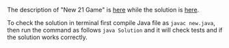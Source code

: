 The description of "New 21 Game" is [here](https://leetcode.com/problems/new-21-game/description/) while the solution is [here](https://github.com/aurimas13/Solutions-To-Problems/blob/main/LeetCode/Java%20Solutions/New%2021%20Game/new.java).

To check the solution in terminal first compile Java file as `javac new.java`, then run the command as follows `java Solution` and it will check tests and if the solution works correctly.